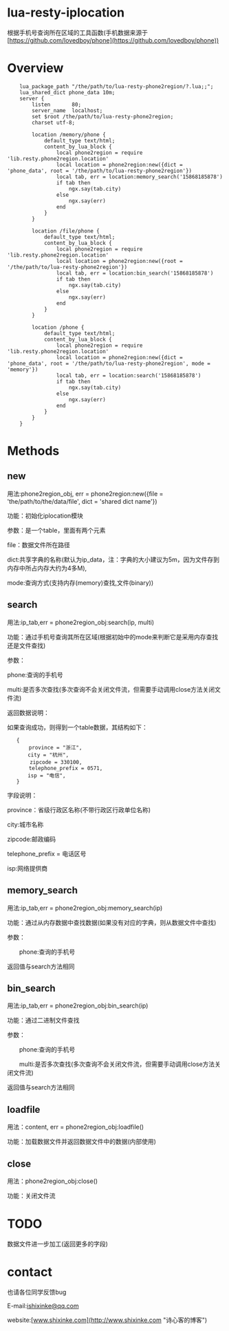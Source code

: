 # lua-resty-iplocation

根据手机号查询所在区域的工具函数(手机数据来源于[https://github.com/lovedboy/phone](https://github.com/lovedboy/phone))

# Overview

        lua_package_path "/the/path/to/lua-resty-phone2region/?.lua;;";
        lua_shared_dict phone_data 10m;
        server {
            listen       80;
            server_name  localhost;
            set $root /the/path/to/lua-resty-phone2region;
            charset utf-8;
        
            location /memory/phone {
                default_type text/html;
                content_by_lua_block {
                    local phone2region = require 'lib.resty.phone2region.location'
                    local location = phone2region:new({dict = 'phone_data', root = '/the/path/to/lua-resty-phone2region'})
                    local tab, err = location:memory_search('15868185878')
                    if tab then
                        ngx.say(tab.city)
                    else
                        ngx.say(err)
                    end
                }
            }
        
            location /file/phone {
                default_type text/html;
                content_by_lua_block {
                    local phone2region = require 'lib.resty.phone2region.location'
                    local location = phone2region:new({root = '/the/path/to/lua-resty-phone2region'})
                    local tab, err = location:bin_search('15868185878')
                    if tab then
                        ngx.say(tab.city)
                    else
                        ngx.say(err)
                    end
                }
            }
        
            location /phone {
                default_type text/html;
                content_by_lua_block {
                    local phone2region = require 'lib.resty.phone2region.location'
                    local location = phone2region:new({dict = 'phone_data', root = '/the/path/to/lua-resty-phone2region', mode = 'memory'})
                    local tab, err = location:search('15868185878')
                    if tab then
                        ngx.say(tab.city)
                    else
                        ngx.say(err)
                    end
                }
            }
        }


# Methods

## new

用法:phone2region_obj, err = phone2region:new({file = 'the/path/to/the/data/file', dict = 'shared dict name'})

功能：初始化iplocation模块

参数：是一个table，里面有两个元素
     
   file：数据文件所在路径

   dict:共享字典的名称(默认为ip_data，注：字典的大小建议为5m，因为文件存到内存中所占内存大约为4多M),
   
   mode:查询方式(支持内存(memory)查找,文件(binary))

## search

用法:ip_tab,err = phone2region_obj:search(ip, multi)

功能：通过手机号查询其所在区域(根据初始中的mode来判断它是采用内存查找还是文件查找)

参数：
     
   phone:查询的手机号

   multi:是否多次查找(多次查询不会关闭文件流，但需要手动调用close方法关闭文件流)
   
返回数据说明：
   
如果查询成功，则得到一个table数据，其结构如下：
   
       {
           province = "浙江",
       	　 city = "杭州",
       	　　zipcode = 330100,
       	   telephone_prefix = 0571,
       	　 isp = "电信",
       }
   
字段说明：
   
  
 
   province：省级行政区名称(不带行政区行政单位名称)
   
   city:城市名称
   
   zipcode:邮政编码
   
   telephone_prefix = 电话区号
   
   isp:网络提供商
   

## memory_search

用法:ip_tab,err = phone2region_obj:memory_search(ip)

功能：通过从内存数据中查找数据(如果没有对应的字典，则从数据文件中查找)

参数：

　　phone:查询的手机号


返回值与search方法相同

## bin_search

用法:ip_tab,err = phone2region_obj:bin_search(ip)

功能：通过二进制文件查找

参数：

　　phone:查询的手机号

　　multi:是否多次查找(多次查询不会关闭文件流，但需要手动调用close方法关闭文件流)

返回值与search方法相同


## loadfile

用法：content, err = phone2region_obj:loadfile()

功能：加载数据文件并返回数据文件中的数据(内部使用)

## close

用法：phone2region_obj:close()

功能：关闭文件流



# TODO

数据文件进一步加工(返回更多的字段)

# contact

也请各位同学反馈bug

E-mail:ishixinke@qq.com

website:[www.shixinke.com](http://www.shixinke.com "诗心客的博客")
